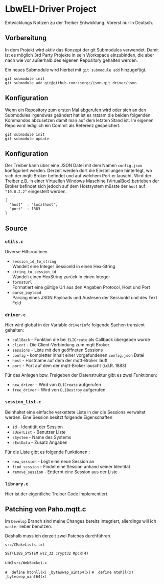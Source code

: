 # LbwELI-Driver Project

Entwicklungs Notizen zu der Treiber Entwicklung. Vorerst nur in Deutsch.

## Vorbereitung

In dem Projekt wird aktiv das Konzept der git Submodules verwendet. Damit 
ist es möglich 3rd Party Projekte in sein Workspace einzubinden, die aber nach wie vor außerhalb 
des eigenen Repository gehalten werden.   

Ein neues Submodule wird hierbei mit `git submodule add` hinzugefügt.

```
git submodule init
git submodule add git@github.com:zserge/jsmn.git driver/jsmn
```
## Konfiguration



Wenn ein Repository zum ersten Mal abgerufen wird oder sich an den Submodules irgendwas geändert 
hat ist es ratsam die beiden folgenden Kommandos abzusetzen damit man auf dem letzten Stand ist.
Im eigenen Repo wird lediglich ein Commit als Referenz gespeichert.

```
git submodule init  
git submodule update
```

## Konfiguration 

Der Treiber kann über eine JSON Datei mit dem Namen `config.json` konfiguriert werden. 
Derzeit werden dort die Einstellungen hinterlegt, wo sich der mqtt-Broker befindet und auf welchem 
Port er lauscht. Wird der Treiber z.B. in einer Virtuellen Windows Maschine (VirtualBox) betrieben 
der Broker befindet sich jedoch auf dem Hostsystem müsste der `host` auf `"10.0.2.2"` eingestellt 
werden.

```
{
  "host"  : "localhost",
  "port"  : 1883
}
```

## Source

### `utils.c`

Diverse Hilfsroutinen. 

* `session_id_to_string`  
    Wandelt eine Integer SessionId in einen Hex-String
* `string_to_session_id`  
    Wandelt einen HexString zurück in einen Integer
* `formatUrl`  
    Formatiert eine gültige Url aus den Angaben Protocol, Host und Port 
* `parse_payload`  
    Parsing eines JSON Payloads und Auslesen der SessionId und des Text Feld

### `driver.c`

Hier wird global in der Variable `driverInfo` folgende Sachen transient gehalten:
* `callBack` - Funktion die bei `ELICreate` als Callback übergeben wurde
* `client` - Die Client-Verbindung zum mqtt Broker
* `sessions` - Liste mit den geöffneten Sessions
* `config` - kompletter Inhalt einer vorgefundenen `config.json` Datei
* `host` - Hostname auf dem der mqtt-Broker läuft
* `port` - Port auf dem der mqtt-Broker lauscht (i.d.R. 1883)

Für das Anlegen bzw. Freigeben der Datenstruktur gibt es zwei Funktionen:
 
* `new_driver` - Wird von `ELICreate` aufgerufen
* `free_driver` -  Wird von `ELIDestroy` aufgerufen

### `session_list.c`

Beinhaltet eine einfache verkettete Liste in der die Sessions verwaltet werden. Eine Session besitzt folgende Eigenschaften: 
* `Id` - Identität der Session
* `sUserList` - Benutzer Liste
* `sSystem` - Name des Systems
* `sExtData` - Zusatz Angaben

Für die Liste gibt es folgende Funktionen : 
* `new_session` - Legt eine neue Session an
* `find_session` - Findet eine Session anhand seiner Identität
* `remove_session` - Entfernt eine Session aus der Liste

### `library.c`
 
Hier ist der eigentliche Treiber Code implementiert. 


## Patching von Paho.mqtt.c 

Im `Develop` Branch sind meine Changes bereits integriert, allerdings will ich `master` lieber benutzen. 

Deshalb muss ich derzeit zwei Patches durchführen.

`src/CMakeLists.txt`

`SET(LIBS_SYSTEM ws2_32 crypt32 RpcRT4)`

und `src/WebSocket.c` 

`#  define htonll(x) _byteswap_uint64(x)`
`#  define ntohll(x) _byteswap_uint64(x)`